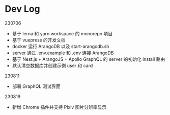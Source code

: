 # Dev Log

230706
- 基于 lerna 和 yarn workspace 的 monorepo 项目
- 基于 vuepress 的开发文档
- docker 运行 ArangoDB 以及 start-arangodb.sh
- server 通过 .env.example 和 .env 连接 ArangoDB
- 基于 Nest.js + ArangoJS + Apollo GraphQL 的 server 的初始化 install 路由
- 默认清空数据库并创建示例 user 和 card

230811
- 部署 GraphQL 测试界面

230819
- 新增 Chrome 插件并支持 Pixiv 图片分辨率显示